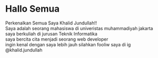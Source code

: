 # Hallo Semua

Perkenalkan Semua Saya Khalid Jundullah!!  
Saya adalah seorang mahasiswa di univeristas muhammadiyah jakarta    
saya berkuliah di jurusan Teknik Informatika  
saya bercita cita menjadi seorang web developer  
ingin kenal dengan saya lebih jauh silahkan fooliw saya di ig @khalid.jundullah  
